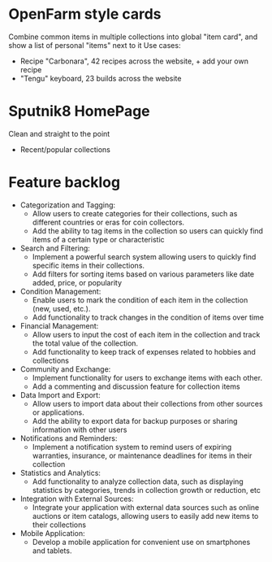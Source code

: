 # OpenFarm style cards

Combine common items in multiple collections into global "item card", and show a list of personal "items" next to it
Use cases:

- Recipe "Carbonara", 42 recipes across the website, + add your own recipe
- "Tengu" keyboard, 23 builds across the website

# Sputnik8 HomePage

Clean and straight to the point

- Recent/popular collections

# Feature backlog

- Categorization and Tagging:
  - Allow users to create categories for their collections, such as different countries or eras for coin collectors.
  - Add the ability to tag items in the collection so users can quickly find items of a certain type or characteristic
- Search and Filtering:
  - Implement a powerful search system allowing users to quickly find specific items in their collections.
  - Add filters for sorting items based on various parameters like date added, price, or popularity
- Condition Management:
  - Enable users to mark the condition of each item in the collection (new, used, etc.).
  - Add functionality to track changes in the condition of items over time
- Financial Management:
  - Allow users to input the cost of each item in the collection and track the total value of the collection.
  - Add functionality to keep track of expenses related to hobbies and collections
- Community and Exchange:
  - Implement functionality for users to exchange items with each other.
  - Add a commenting and discussion feature for collection items
- Data Import and Export:
  - Allow users to import data about their collections from other sources or applications.
  - Add the ability to export data for backup purposes or sharing information with other users
- Notifications and Reminders:
  - Implement a notification system to remind users of expiring warranties, insurance, or maintenance deadlines for items in their collection
- Statistics and Analytics:
  - Add functionality to analyze collection data, such as displaying statistics by categories, trends in collection growth or reduction, etc
- Integration with External Sources:
  - Integrate your application with external data sources such as online auctions or item catalogs, allowing users to easily add new items to their collections
- Mobile Application:
  - Develop a mobile application for convenient use on smartphones and tablets.
